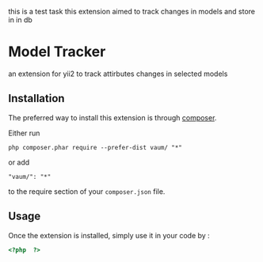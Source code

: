 this is a test task
this extension aimed to track changes in models and store in in db

Model Tracker
=============
an extension for yii2 to track attirbutes changes in selected models

Installation
------------

The preferred way to install this extension is through [composer](http://getcomposer.org/download/).

Either run

```
php composer.phar require --prefer-dist vaum/ "*"
```

or add

```
"vaum/": "*"
```

to the require section of your `composer.json` file.


Usage
-----

Once the extension is installed, simply use it in your code by :

```php
<?php  ?>
```
